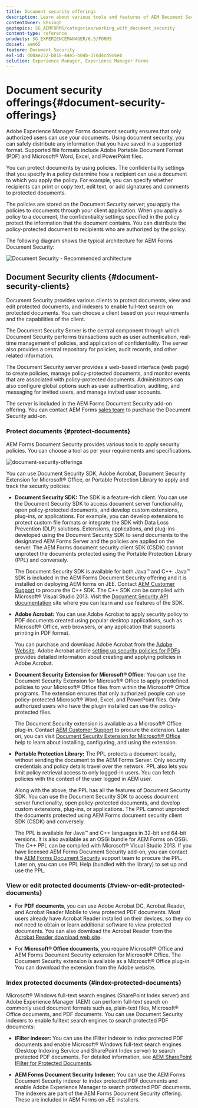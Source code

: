 ```yaml
---
title: Document security offerings
description: Learn about various tools and features of AEM Document Security.
contentOwner: khsingh
geptopics: SG_AEMFORMS/categories/working_with_document_security
content-type: reference
products: SG_EXPERIENCEMANAGER/6.5/FORMS
docset: aem65
feature: Document Security
exl-id: d00ae232-b018-44e5-b04b-376d4cd9c6eb
solution: Experience Manager, Experience Manager Forms
---
```

# Document security offerings{#document-security-offerings}

Adobe Experience Manager Forms document security ensures that only authorized users can use your documents. Using document security, you can safely distribute any information that you have saved in a supported format. Supported file formats include Adobe Portable Document Format (PDF) and Microsoft&reg; Word, Excel, and PowerPoint files.

You can protect documents by using policies. The confidentiality settings that you specify in a policy determine how a recipient can use a document to which you apply the policy. For example, you can specify whether recipients can print or copy text, edit text, or add signatures and comments to protected documents.

The policies are stored on the Document Security server; you apply the policies to documents through your client application. When you apply a policy to a document, the confidentiality settings specified in the policy protect the information that the document contains. You can distribute the policy-protected document to recipients who are authorized by the policy.

The following diagram shows the typical architecture for AEM Forms Document Security:

![Document Security - Recommended architecture](do-not-localize/document_security_architecture.png) 

## Document Security clients {#document-security-clients}

Document Security provides various clients to protect documents, view and edit protected documents, and indexers to enable full-text search on protected documents. You can choose a client based on your requirements and the capabilities of the client.

The Document Security Server is the central component through which Document Security performs transactions such as user authentication, real-time management of policies, and application of confidentiality. The server also provides a central repository for policies, audit records, and other related information.

The Document Security server provides a web-based interface (web page) to create policies, manage policy-protected documents, and monitor events that are associated with policy-protected documents. Administrators can also configure global options such as user authentication, auditing, and messaging for invited users, and manage invited user accounts.

The server is included in the AEM Forms Document Security add-on offering. You can contact AEM Forms [sales team](https://business.adobe.com/request-consultation/experience-cloud.html?s_osc=70114000002JNwKAAW&s_iid=70114000002JHs3AAG) to purchase the Document Security add-on.

### Protect documents {#protect-documents}

AEM Forms Document Security provides various tools to apply security policies. You can choose a tool as per your requirements and specifications.

![document-security-offerings](assets/document-security-offerings.png)

You can use Document Security SDK, Adobe Acrobat, Document Security Extension for Microsoft&reg; Office, or Portable Protection Library to apply and track the security policies:

* **Document Security SDK:** The SDK is a feature-rich client. You can use the Document Security SDK to access document server functionality, open policy-protected documents, and develop custom extensions, plug-ins, or applications. For example, you can develop extensions to protect custom file formats or integrate the SDK with Data Loss Prevention (DLP) solutions. Extensions, applications, and plug-ins developed using the Document Security SDK to send documents to the designated AEM Forms Server and the policies are applied on the server. The AEM Forms document security client SDK (CSDK) cannot unprotect the documents protected using the Portable Protection Library (PPL) and conversely.  
  
  The Document Security SDK is available for both Java&trade; and C++. Java&trade; SDK is included in the AEM Forms Document Security offering and it is installed on deploying AEM forms on JEE. Contact [AEM Customer Support](https://experienceleague.adobe.com/?support-solution=General&support-tab=home#support) to procure the C++ SDK. The C++ SDK can be compiled with Microsoft&reg; Visual Studio 2013. Visit the [Document Security API documentation](https://help.adobe.com/en_US/livecycle/11.0/Services/WS92d06802c76abadb76c48dfe12dbeb3e281-7ff0.2.html) site where you can learn and use features of the SDK.

* **Adobe Acrobat:** You can use Adobe Acrobat to apply security policy to PDF documents created using popular desktop applications, such as Microsoft&reg; Office, web browsers, or any application that supports printing in PDF format.  
  
  You can purchase and download Adobe Acrobat from the [Adobe Website](https://www.adobe.com/acrobat/free-trial-download.html). Adobe Acrobat article [setting up security policies for PDFs](https://helpx.adobe.com/acrobat/using/setting-security-policies-pdfs.html) provides detailed information about creating and applying policies in Adobe Acrobat.

* **Document Security Extension for Microsoft&reg; Office**: You can use the Document Security Extension for Microsoft&reg; Office to apply predefined policies to your Microsoft&reg; Office files from within the Microsoft&reg; Office programs. The extension ensures that only authorized people can use policy-protected Microsoft&reg; Word, Excel, and PowerPoint files. Only authorized users who have the plugin installed can use the policy-protected files.
  
  The Document Security extension is available as a Microsoft&reg; Office plug-in. Contact [AEM Customer Support](https://helpx.adobe.com/ca/marketing-cloud/contact-support.html) to procure the extension. Later on, you can visit [Document Security Extension for Microsoft&reg; Office](https://experienceleague.adobe.com/docs/experience-manager-document-security/using/download-installer.html?lang=en) help to learn about installing, configuring, and using the extension.

* **Portable Protection Library:** The PPL protects a document locally, without sending the document to the AEM Forms Server. Only security credentials and policy details travel over the network. PPL also lets you limit policy retrieval access to only logged-in users. You can fetch policies with the context of the user logged in AEM user.  
  
  Along with the above, the PPL has all the features of Document Security SDK. You can use the Document Security SDK to access document server functionality, open policy-protected documents, and develop custom extensions, plug-ins, or applications. The PPL cannot unprotect the documents protected using AEM Forms document security client SDK (CSDK) and conversely.  
  
  The PPL is available for Java&trade; and C++ languages in 32-bit and 64-bit versions. It is also available as an OSGi bundle for AEM Forms on OSGi. The C++ PPL can be compiled with Microsoft&reg; Visual Studio 2013. If you have licensed AEM Forms Document Security add-on, you can contact the [AEM Forms Document Security](https://experienceleague.adobe.com/?support-solution=General&support-tab=home#support) support team to procure the PPL. Later on, you can use PPL Help (bundled with the library) to set up and use the PPL.

### View or edit protected documents {#view-or-edit-protected-documents}

* For **PDF documents**, you can use Adobe Acrobat DC, Acrobat Reader, and Acrobat Reader Mobile to view protected PDF documents. Most users already have Acrobat Reader installed on their devices, so they do not need to obtain or learn additional software to view protected documents. You can also download the Acrobat Reader from the [Acrobat Reader download web site](https://get.adobe.com/reader/).

* For **Microsoft&reg; Office documents**, you require Microsoft&reg; Office and AEM Forms Document Security extension for Microsoft&reg; Office. The Document Security extension is available as a Microsoft&reg; Office plug-in. You can download the extension from the Adobe website.

### Index protected documents {#index-protected-documents}

Microsoft&reg; Windows full-text search engines (SharePoint Index server) and Adobe Experience Manager (AEM) can perform full-text search on commonly used document formats such as, plain-text files, Microsoft&reg; Office documents, and PDF documents. You can use Document Security indexers to enable fulltext search engines to search protected PDF documents:

* **iFilter indexer:** You can use the iFilter indexer to index protected PDF documents and enable Microsoft&reg; Windows full-text search engines (Desktop Indexing Service and SharePoint Index server) to search protected PDF documents. For detailed information, see [AEM SharePoint IFilter for Protected Documents](assets/sharepoint-ifilter-doc-security.pdf).  

* **AEM Forms Document Security Indexer:** You can use the AEM Forms Document Security indexer to index protected PDF documents and enable Adobe Experience Manager to search protected PDF documents. The indexers are part of the AEM Forms Document Security offering. These are included in AEM Forms on JEE installers.
